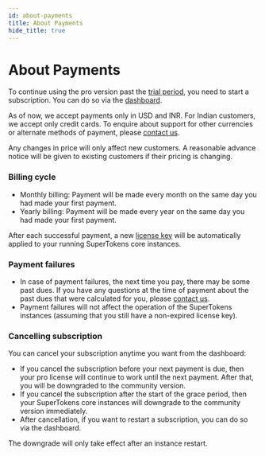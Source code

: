 ```yaml
---
id: about-payments
title: About Payments
hide_title: true
---
```


# About Payments
To continue using the pro version past the [trial period](./about-license-keys#trial-pro-license), you need to start a subscription. You can do so via the [dashboard](/dashboard-saas). 

As of now, we accept payments only in USD and INR. For Indian customers, we accept only credit cards. To enquire about support for other currencies or alternate methods of payment, please [contact us](mailto:team@supertokens.com).

<div class="specialNote" style="margin-bottom: 20px">
Any changes in price will only affect new customers. A reasonable advance notice will be given to existing customers if their pricing is changing.
</div>

### Billing cycle
- Monthly billing: Payment will be made every month on the same day you had made your first payment.
- Yearly billing: Payment will be made every year on the same day you had made your first payment.

After each successful payment, a new [license key](./about-license-keys) will be automatically applied to your running SuperTokens core instances.

### Payment failures
- In case of payment failures, the next time you pay, there may be some past dues. If you have any questions at the time of payment about the past dues that were calculated for you, please [contact us](mailto:team@supertokens.com).
- Payment failures will not affect the operation of the SuperTokens instances (assuming that you still have a non-expired license key).

### Cancelling subscription
You can cancel your subscription anytime you want from the dashboard:
- If you cancel the subscription before your next payment is due, then your pro license will continue to work until the next payment. After that, you will be downgraded to the community version.
- If you cancel the subscription after the start of the grace period, then your SuperTokens core instances will downgrade to the community version immediately.
- After cancellation, if you want to restart a subscription, you can do so via the dashboard.

<div class="specialNote">
The downgrade will only take effect after an instance restart.
</div>
